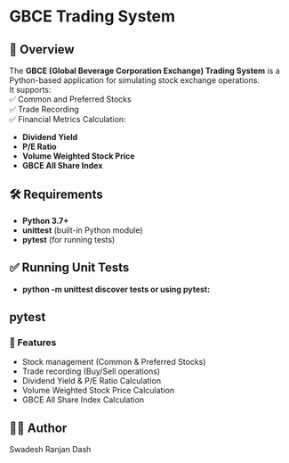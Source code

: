 # GBCE Trading System

## 📌 Overview
The **GBCE (Global Beverage Corporation Exchange) Trading System** is a Python-based application for simulating stock exchange operations.  
It supports:  
✅ Common and Preferred Stocks  
✅ Trade Recording  
✅ Financial Metrics Calculation:  
   - **Dividend Yield**  
   - **P/E Ratio**  
   - **Volume Weighted Stock Price**  
   - **GBCE All Share Index**

## 🛠️ Requirements
- **Python 3.7+**
- **unittest** (built-in Python module)
- **pytest** (for running tests)

## ✅ Running Unit Tests

- **python -m unittest discover tests or using pytest:**

## pytest
### 📌 Features
- Stock management (Common & Preferred Stocks)
- Trade recording (Buy/Sell operations)
- Dividend Yield & P/E Ratio Calculation
- Volume Weighted Stock Price Calculation
- GBCE All Share Index Calculation

## 👨‍💻 Author
Swadesh Ranjan Dash

